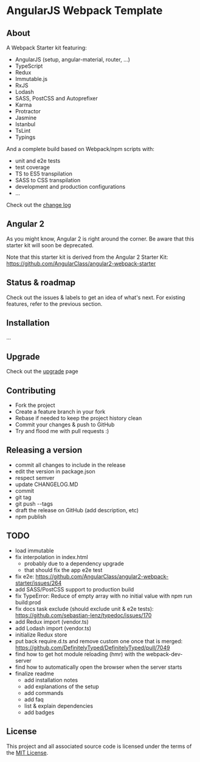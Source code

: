 # AngularJS Webpack Template

## About
A Webpack Starter kit featuring:
* AngularJS (setup, angular-material, router, ...)
* TypeScript
* Redux
* Immutable.js
* RxJS
* Lodash
* SASS, PostCSS and Autoprefixer
* Karma
* Protractor
* Jasmine
* Istanbul
* TsLint
* Typings

And a complete build based on Webpack/npm scripts with:
* unit and e2e tests
* test coverage
* TS to ES5 transpilation
* SASS to CSS transpilation
* development and production configurations
* ...

Check out the [change log](CHANGELOG.md)

## Angular 2
As you might know, Angular 2 is right around the corner. Be aware that this starter kit will soon be deprecated.

Note that this starter kit is derived from the Angular 2 Starter Kit: https://github.com/AngularClass/angular2-webpack-starter

## Status & roadmap
Check out the issues & labels to get an idea of what's next. For existing features, refer to the previous section.

## Installation
...

## Upgrade
Check out the [upgrade](UPGRADE.md) page

## Contributing
* Fork the project
* Create a feature branch in your fork
* Rebase  if needed to keep the project history clean
* Commit your changes & push to GitHub
* Try and flood me with pull requests :)

## Releasing a version

* commit all changes to include in the release
* edit the version in package.json
* respect semver
* update CHANGELOG.MD
* commit
* git tag
* git push --tags
* draft the release on GitHub (add description, etc)
* npm publish

## TODO
* load immutable
* fix interpolation in index.html
  * probably due to a dependency upgrade
  * that should fix the app e2e test
* fix e2e: https://github.com/AngularClass/angular2-webpack-starter/issues/264
* add SASS/PostCSS support to production build
* fix TypeError: Reduce of empty array with no initial value with npm run build:prod
* fix docs task exclude (should exclude unit & e2e tests): https://github.com/sebastian-lenz/typedoc/issues/170
* add Redux import (vendor.ts)
* add Lodash import (vendor.ts)
* initialize Redux store
* put back require.d.ts and remove custom one once that is merged: https://github.com/DefinitelyTyped/DefinitelyTyped/pull/7049
* find how to get hot module reloading (hmr) with the webpack-dev-server
* find how to automatically open the browser when the server starts
* finalize readme
  * add installation notes
  * add explanations of the setup
  * add commands
  * add faq
  * list & explain dependencies
  * add badges


## License
This project and all associated source code is licensed under the terms of the [MIT License](https://en.wikipedia.org/wiki/MIT_License).
